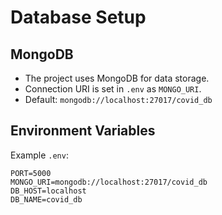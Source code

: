 # Database Setup

## MongoDB
- The project uses MongoDB for data storage.
- Connection URI is set in `.env` as `MONGO_URI`.
- Default: `mongodb://localhost:27017/covid_db`

## Environment Variables
Example `.env`:
```
PORT=5000
MONGO_URI=mongodb://localhost:27017/covid_db
DB_HOST=localhost
DB_NAME=covid_db
```
